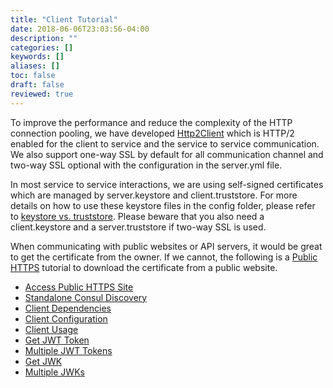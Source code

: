 ```yaml
---
title: "Client Tutorial"
date: 2018-06-06T23:03:56-04:00
description: ""
categories: []
keywords: []
aliases: []
toc: false
draft: false
reviewed: true
---
```


To improve the performance and reduce the complexity of the HTTP connection pooling, we have developed [Http2Client][] which is HTTP/2 enabled for the client to service and the service to service communication. We also support one-way SSL by default for all communication channel and two-way SSL optional with the configuration in the server.yml file.

In most service to service interactions, we are using self-signed certificates which are managed by server.keystore and client.truststore. For more details on how to use these keystore files in the config folder, please refer to [keystore vs. truststore][]. Please beware that you also need a client.keystore and a server.truststore if two-way SSL is used. 

When communicating with public websites or API servers, it would be great to get the certificate from the owner. If we cannot, the following is a [Public HTTPS][] tutorial to download the certificate from a public website. 

- [Access Public HTTPS Site](/tutorial/client/public-https/)
- [Standalone Consul Discovery](/tutorial/client/consul-discovery/)
- [Client Dependencies](/tutorial/client/dependencies/)
- [Client Configuration](/tutorial/client/configuration/)
- [Client Usage](/tutorial/client/code/)
- [Get JWT Token](/tutorial/client/jwt-token/)
- [Multiple JWT Tokens](/tutorial/client/multiple-tokens/)
- [Get JWK](/tutorial/client/get-jwk/)
- [Multiple JWKs](/tutorial/client/multiple-jwks/)


[keystore vs. truststore]: /tutorial/security/keystore-truststore/
[Public HTTPS]: /tutorial/client/public-https/
[Http2Client]: /concern/client/